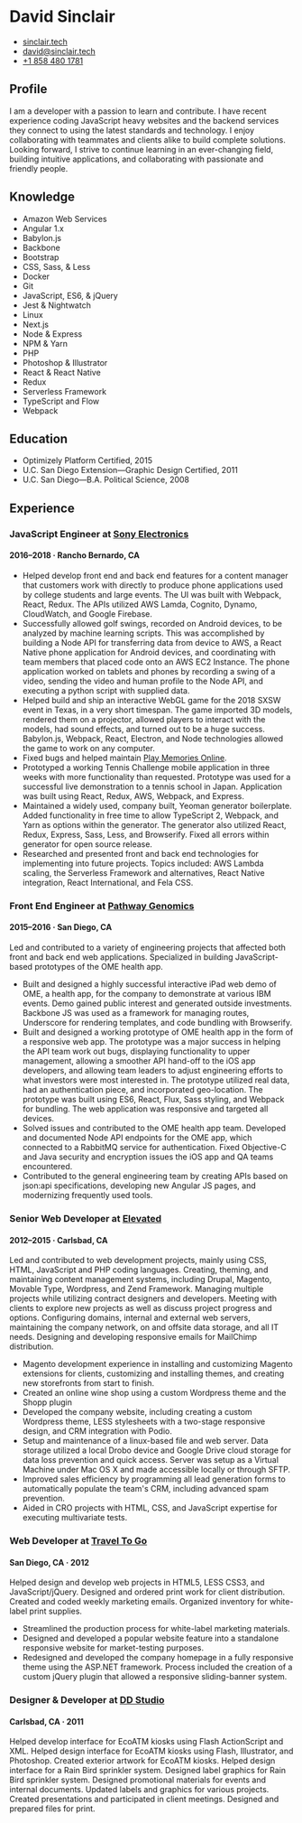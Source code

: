 # David Sinclair
- [sinclair.tech](https://sinclair.tech)
- [david@sinclair.tech](mailto:david@sinclair.tech)
- [+1 858 480 1781](tel:+18584801781)

## Profile
I am a developer with a passion to learn and contribute. I have recent experience coding JavaScript heavy websites and the backend services they connect to using the latest standards and technology. I enjoy collaborating with teammates and clients alike to build complete solutions. Looking forward, I strive to continue learning in an ever-changing field, building intuitive applications, and collaborating with passionate and friendly people.

## Knowledge
- Amazon Web Services
- Angular 1.x
- Babylon.js
- Backbone
- Bootstrap
- CSS, Sass, & Less
- Docker
- Git
- JavaScript, ES6, & jQuery
- Jest & Nightwatch
- Linux
- Next.js
- Node & Express
- NPM & Yarn
- PHP
- Photoshop & Illustrator
- React & React Native
- Redux
- Serverless Framework
- TypeScript and Flow
- Webpack

## Education
- Optimizely Platform Certified, 2015
- U.C. San Diego Extension—Graphic Design Certified, 2011
- U.C. San Diego—B.A. Political Science, 2008

## Experience

### JavaScript Engineer at [Sony Electronics](http://www.sony.com/en_us/SCA)
#### 2016–2018 · Rancho Bernardo, CA
- Helped develop front end and back end features for a content manager that customers work with directly to produce phone applications used by college students and large events. The UI was built with Webpack, React, Redux. The APIs utilized AWS Lamda, Cognito, Dynamo, CloudWatch, and Google Firebase.
- Successfully allowed golf swings, recorded on Android devices, to be analyzed by machine learning scripts. This was accomplished by building a Node API for transferring data from device to AWS, a React Native phone application for Android devices, and coordinating with team members that placed code onto an AWS EC2 Instance. The phone application worked on tablets and phones by recording a swing of a video, sending the video and human profile to the Node API, and executing a python script with supplied data.
- Helped build and ship an interactive WebGL game for the 2018 SXSW event in Texas, in a very short timespan. The game imported 3D models, rendered them on a projector, allowed players to interact with the models, had sound effects, and turned out to be a huge success. Babylon.js, Webpack, React, Electron, and Node technologies allowed the game to work on any computer.
- Fixed bugs and helped maintain [Play Memories Online](https://playmemoriesonline.com).
- Prototyped a working Tennis Challenge mobile application in three weeks with more functionality than requested. Prototype was used for a successful live demonstration to a tennis school in Japan. Application was built using React, Redux, AWS, Webpack, and Express.
- Maintained a widely used, company built, Yeoman generator boilerplate. Added functionality in free time to allow TypeScript 2, Webpack, and Yarn as options within the generator. The generator also utilized React, Redux, Express, Sass, Less, and Browserify. Fixed all errors within generator for open source release.
- Researched and presented front and back end technologies for implementing into future projects. Topics included: AWS Lambda scaling, the Serverless Framework and alternatives, React Native integration, React International, and Fela CSS.

### Front End Engineer at [Pathway Genomics](http://pathway.com)
#### 2015–2016 · San Diego, CA
Led and contributed to a variety of engineering projects that affected both front and back end web applications. Specialized in building JavaScript-based prototypes of the OME health app.
- Built and designed a highly successful interactive iPad web demo of OME, a health app, for the company to demonstrate at various IBM events. Demo gained public interest and generated outside investments. Backbone JS was used as a framework for managing routes, Underscore for rendering templates, and code bundling with Browserify.
- Built and designed a working prototype of OME health app in the form of a responsive web app. The prototype was a major success in helping the API team work out bugs, displaying functionality to upper management, allowing a smoother API hand-off to the iOS app developers, and allowing team leaders to adjust engineering efforts to what investors were most interested in. The prototype utilized real data, had an authentication piece, and incorporated geo-location. The prototype was built using ES6, React, Flux, Sass styling, and Webpack for bundling. The web application was responsive and targeted all devices.
- Solved issues and contributed to the OME health app team. Developed and documented Node API endpoints for the OME app, which connected to a RabbitMQ service for authentication. Fixed Objective-C and Java security and encryption issues the iOS app and QA teams encountered.
- Contributed to the general engineering team by creating APIs based on json:api specifications, developing new Angular JS pages, and modernizing frequently used tools.

### Senior Web Developer at [Elevated](http://elevated.com)
#### 2012–2015 · Carlsbad, CA
Led and contributed to web development projects, mainly using CSS, HTML, JavaScript and PHP coding languages. Creating, theming, and maintaining content management systems, including Drupal, Magento, Movable Type, Wordpress, and Zend Framework. Managing multiple projects while utilizing contract designers and developers. Meeting with clients to explore new projects as well as discuss project progress and options. Configuring domains, internal and external web servers, maintaining the company network, on and offsite data storage, and all IT needs. Designing and developing responsive emails for MailChimp distribution.
- Magento development experience in installing and customizing Magento extensions for clients, customizing and installing themes, and creating new storefronts from start to finish.
- Created an online wine shop using a custom Wordpress theme and the Shopp plugin
- Developed the company website, including creating a custom Wordpress theme, LESS stylesheets with a two-stage responsive design, and CRM integration with Podio.
- Setup and maintenance of a linux-based file and web server. Data storage utilized a local Drobo device and Google Drive cloud storage for data loss prevention and quick access. Server was setup as a Virtual Machine under Mac OS X and made accessible locally or through SFTP.
- Improved sales efficiency by programming all lead generation forms to automatically populate the team's CRM, including advanced spam prevention.
- Aided in CRO projects with HTML, CSS, and JavaScript expertise for executing multivariate tests.

### Web Developer at [Travel To Go](http://traveltogo.com)
#### San Diego, CA · 2012
Helped design and develop web projects in HTML5, LESS CSS3, and JavaScript/jQuery. Designed and ordered print work for client distribution. Created and coded weekly marketing emails. Organized inventory for white-label print supplies.
- Streamlined the production process for white-label marketing materials.
- Designed and developed a popular website feature into a standalone responsive website for market-testing purposes.
- Redesigned and developed the company homepage in a fully responsive theme using the ASP.NET framework. Process included the creation of a custom jQuery plugin that allowed a responsive sliding-banner system.

### Designer & Developer at [DD Studio](http://ddstudio.com)
#### Carlsbad, CA · 2011
Helped develop interface for EcoATM kiosks using Flash ActionScript and XML. Helped design interface for EcoATM kiosks using Flash, Illustrator, and Photoshop. Created exterior artwork for EcoATM kiosks. Helped design interface for a Rain Bird sprinkler system. Designed label graphics for Rain Bird sprinkler system. Designed promotional materials for events and internal documents. Updated labels and graphics for various projects. Created presentations and participated in client meetings. Designed and prepared files for print.
